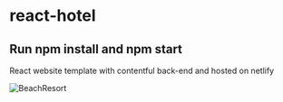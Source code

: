 # react-hotel

## Run npm install and npm start

React website template with contentful back-end and hosted on netlify

![BeachResort](https://user-images.githubusercontent.com/16244953/65690309-ae799380-e066-11e9-9463-892197779739.gif)
